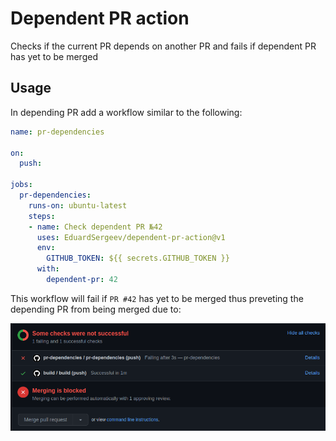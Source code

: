# Dependent PR action

Checks if the current PR depends on another PR and fails if dependent PR has yet to be merged

## Usage

In depending PR add a workflow similar to the following:

```yml
name: pr-dependencies

on:
  push:

jobs:
  pr-dependencies:
    runs-on: ubuntu-latest
    steps:
    - name: Check dependent PR №42
      uses: EduardSergeev/dependent-pr-action@v1
      env:
        GITHUB_TOKEN: ${{ secrets.GITHUB_TOKEN }}
      with:
        dependent-pr: 42

```

This workflow will fail if `PR #42` has yet to be merged thus preveting the depending PR from being merged due to:

![Failed check](img/failed.png)
